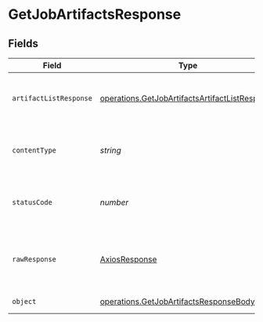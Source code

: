# GetJobArtifactsResponse


## Fields

| Field                                                                                                            | Type                                                                                                             | Required                                                                                                         | Description                                                                                                      |
| ---------------------------------------------------------------------------------------------------------------- | ---------------------------------------------------------------------------------------------------------------- | ---------------------------------------------------------------------------------------------------------------- | ---------------------------------------------------------------------------------------------------------------- |
| `artifactListResponse`                                                                                           | [operations.GetJobArtifactsArtifactListResponse](../../models/operations/getjobartifactsartifactlistresponse.md) | :heavy_minus_sign:                                                                                               | A paginated list of the job's artifacts.                                                                         |
| `contentType`                                                                                                    | *string*                                                                                                         | :heavy_check_mark:                                                                                               | HTTP response content type for this operation                                                                    |
| `statusCode`                                                                                                     | *number*                                                                                                         | :heavy_check_mark:                                                                                               | HTTP response status code for this operation                                                                     |
| `rawResponse`                                                                                                    | [AxiosResponse](https://axios-http.com/docs/res_schema)                                                          | :heavy_minus_sign:                                                                                               | Raw HTTP response; suitable for custom response parsing                                                          |
| `object`                                                                                                         | [operations.GetJobArtifactsResponseBody](../../models/operations/getjobartifactsresponsebody.md)                 | :heavy_minus_sign:                                                                                               | Error response.                                                                                                  |